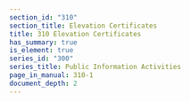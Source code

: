 ```yaml
---
section_id: "310"
section_title: Elevation Certificates
title: 310 Elevation Certificates
has_summary: true
is_element: true
series_id: "300"
series_title: Public Information Activities
page_in_manual: 310-1
document_depth: 2
---
```

